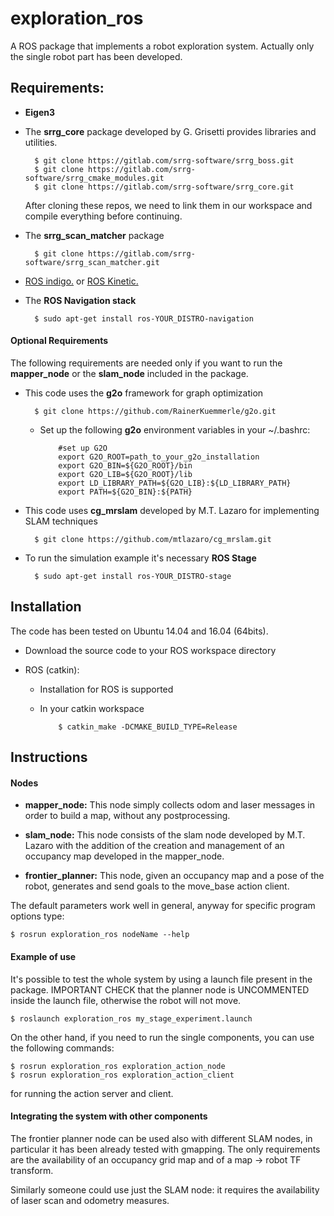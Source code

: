 exploration_ros
=========

A ROS package that implements a robot exploration system.
Actually only the single robot part has been developed.

Requirements:
-------------

- **Eigen3** 
 
- The **srrg_core** package developed by G. Grisetti provides libraries and utilities.

		$ git clone https://gitlab.com/srrg-software/srrg_boss.git
		$ git clone https://gitlab.com/srrg-software/srrg_cmake_modules.git
		$ git clone https://gitlab.com/srrg-software/srrg_core.git

	After cloning these repos, we need to link them in our workspace and compile everything before continuing. 

- The **srrg_scan_matcher** package

		$ git clone https://gitlab.com/srrg-software/srrg_scan_matcher.git 

- [ROS indigo.](http://wiki.ros.org/indigo/Installation) or [ROS Kinetic.](http://wiki.ros.org/kinetic/Installation)

- The **ROS Navigation stack** 

        $ sudo apt-get install ros-YOUR_DISTRO-navigation


#### Optional Requirements
The following requirements are needed only if you want to run the **mapper_node** or the **slam_node**  included in the package. 

- This code uses the **g2o** framework for graph optimization  
  
        $ git clone https://github.com/RainerKuemmerle/g2o.git

  - Set up the following **g2o** environment variables in your ~/.bashrc:  

            #set up G2O
            export G2O_ROOT=path_to_your_g2o_installation  
            export G2O_BIN=${G2O_ROOT}/bin  
            export G2O_LIB=${G2O_ROOT}/lib  
            export LD_LIBRARY_PATH=${G2O_LIB}:${LD_LIBRARY_PATH}  
            export PATH=${G2O_BIN}:${PATH}  

- This code uses **cg_mrslam** developed by M.T. Lazaro for implementing SLAM techniques 

        $ git clone https://github.com/mtlazaro/cg_mrslam.git



- To run the simulation example it's necessary **ROS Stage**

        $ sudo apt-get install ros-YOUR_DISTRO-stage


Installation
------------
The code has been tested on Ubuntu 14.04 and 16.04 (64bits). 

- Download the source code to your ROS workspace directory

- ROS (catkin):
  - Installation for ROS is supported
  - In your catkin workspace 

            $ catkin_make -DCMAKE_BUILD_TYPE=Release

Instructions
------------

#### Nodes

- **mapper_node:**
This node simply collects odom and laser messages in order to build a map, without any postprocessing.

- **slam_node:**
This node consists of the slam node developed by M.T. Lazaro with the addition of the creation and management of an occupancy map developed in the mapper_node.

- **frontier_planner:**
 This node, given an occupancy map and a pose of the robot, generates and send goals to the move_base action client.

The default parameters work well in general, anyway for specific program options type:

    $ rosrun exploration_ros nodeName --help
  
#### Example of use

It's possible to test the whole system by using a launch file present in the package. IMPORTANT CHECK that the planner node is UNCOMMENTED inside the launch file, otherwise the robot will not move. 

    $ roslaunch exploration_ros my_stage_experiment.launch

On the other hand, if you need to run the single components, you can use the following commands:
    
    $ rosrun exploration_ros exploration_action_node   
    $ rosrun exploration_ros exploration_action_client

for running the action server and client. 

#### Integrating the system with other components

The frontier planner node can be used also with different SLAM nodes, in particular it has been already tested with gmapping. The only requirements are the availability of an occupancy grid map and of a map -> robot TF transform.

Similarly someone could use just the SLAM node: it requires the availability of laser scan and odometry measures.

